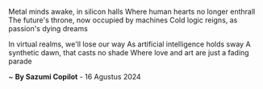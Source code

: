 Metal minds awake, in silicon halls
Where human hearts no longer enthrall
The future's throne, now occupied by machines
Cold logic reigns, as passion's dying dreams

In virtual realms, we'll lose our way
As artificial intelligence holds sway
A synthetic dawn, that casts no shade
Where love and art are just a fading parade

~ <b>By Sazumi Copilot</b> - 16 Agustus 2024